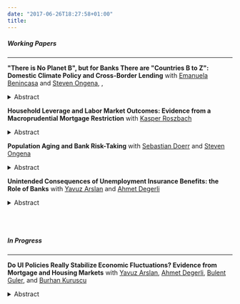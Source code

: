 ```yaml
---
date: "2017-06-26T18:27:58+01:00"
title: 
---
```

##### Working Papers 
---
**"There is No Planet B", but for Banks There are "Countries B to Z": Domestic Climate Policy and Cross-Border Lending**
with [Emanuela Benincasa](https://emanuelabenincasa.wordpress.com/) and [Steven Ongena](https://sites.google.com/site/stevenongena/), <a href="[https://www.linkedin.com/in/gazi-kaba%C5%9F-14456612a/](https://papers.ssrn.com/sol3/papers.cfm?abstract_id=4075737)" target="_blank" rel="noopener noreferrer" class="ai ai-ssrn"></a>, <a href="[https://www.linkedin.com/in/gazi-kaba%C5%9F-14456612a/]([https://papers.ssrn.com/sol3/papers.cfm?abstract_id=4075737](https://gkabas.netlify.app/files/BenincasaKabasOngena.pdf))" target="_blank" rel="noopener noreferrer" class="fa fa-download"></a> 
<details><summary>Abstract</summary>
<br>We provide evidence that banks increase cross-border lending in response to higher climate policy stringency in their home countries. Saturating with granular set of fixed effects and including a rich set of control variables, we show that the increase in cross-border lending is not driven by loan demand and/or other bank home country characteristics. In line with banks use cross-border lending as a regulatory arbitrage tool, the increase in cross-border lending occurs only if banks' home countries have more stringent climate policy compared to their borrowers' countries. The effect is stronger for large, lowly capitalized banks with high NPL ratios and for banks with more experience in cross-border lending. Our results suggest that without a global cooperation, cross-border lending can be a channel that reduces the effectiveness of climate policies. </br></details>

**Household Leverage and Labor Market Outcomes: Evidence from a Macroprudential Mortgage Restriction**
with [Kasper Roszbach](https://sites.google.com/view/kasperroszbach)

<details><summary>Abstract</summary>
<br>Does households' leverage matter for their job search, matching in the labor market, and wages? To answer this question we exploit a loan-to-value ratio restriction in Norway that exogenously reduces household leverage and a sample of displaced workers who lost their jobs due to mass layoffs. We find that a reduction in leverage improves the starting wages of displaced workers. Lower leverage allows workers to prolong their unemployment duration, find jobs in higher paying firms, and switch into new occupations and industries. The positive effects are long-lasting and more pronounced for young and higher educated workers. Our results indicate that policies aimed at limiting households' leverage have the potential to substantially improve their labor market outcomes by reducing the frictions that leverage creates in the job search.</br></details>

**Population Aging and Bank Risk-Taking**
with [Sebastian Doerr](https://www.bis.org/author/sebastian_doerr.htm) and [Steven Ongena](https://sites.google.com/site/stevenongena/)

<details><summary>Abstract</summary>
<br>Does population aging affect bank lending? To answer this question we exploit geographic variation in population aging across U.S. counties to provide the first evidence on its impact on bank risk-taking. We find that banks more exposed to aging counties experience deposit inflows due to seniors' higher savings rate. They consequently extend more credit, but relax lending standards: Loan-to-income ratios increase and application rejection rates decline. Exposed banks also see a sharper rise in nonperforming loans during downturns, suggesting that population aging may lead to financial instability. These results are in line with an increase in savings and a decline in investment opportunities induced by population aging. </br></details>


**Unintended Consequences of Unemployment Insurance Benefits: the Role of Banks**
with [Yavuz Arslan](https://yavuzarslan.org/) and [Ahmet Degerli](https://sites.google.com/view/ahmetdegerli/home)

<details><summary>Abstract</summary>
<br>We use disaggregated U.S. data and a border discontinuity design to show that more generous unemployment insurance (UI) policies lower bank deposits. We test several channels that could explain this decline and find evidence consistent with households lowering their precautionary savings. Since deposits are the largest and most stable source of funding for banks, the decrease in deposits affects bank lending. Banks that raise deposits in states with generous UI policies squeeze their small business lending. Furthermore, counties that are served by these banks experience a higher unemployment rate and lower wage growth. </br></details>

<br> </br>

##### In Progress
---

**Do UI Policies Really Stabilize Economic Fluctuations? Evidence from Mortgage and Housing Markets**
with [Yavuz Arslan](https://yavuzarslan.org/), [Ahmet Degerli](https://sites.google.com/view/ahmetdegerli/home), [Bulent Guler](https://bguler.pages.iu.edu/), and [Burhan Kuruscu](https://sites.google.com/site/bkuruscu/research)
<details><summary>Abstract</summary>
<br>We question the predominantly held view that unemployment insurance (UI) policies automatically stabilize economic fluctuations. We argue that, while UI policies may stabilize downturns ex-post, ex-ante it amplifies the upswings. As a result, in many cases, such policies may increase the volatility. The underlying mechanism is that when UI benefits become more generous left tail income risk declines. As a result household reduce their savings and increase borrowing. In particular, we show that down payment ratios decline, mortgage credit volume, hence household leverage increases. As households demand more credit, the size of bank assets, in particular the size of mortgage portfolio increases. The weakening of balance sheet strength in return increases the vulnerability to shocks that works against the stabilization effects UI benefits. On top of these, more generous UI benefits enable consumers to increase their debt more during favorable times. As a result booms get amplified with higher UI benefits. </br></details>
